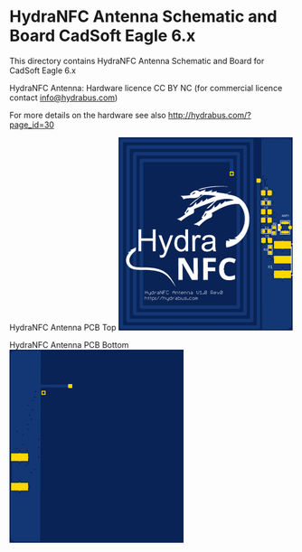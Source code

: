 HydraNFC Antenna Schematic and Board CadSoft Eagle 6.x
========

This directory contains HydraNFC Antenna Schematic and Board for CadSoft Eagle 6.x

HydraNFC Antenna: Hardware licence CC BY NC (for commercial licence contact info@hydrabus.com)

For more details on the hardware see also http://hydrabus.com/?page_id=30

HydraNFC Antenna PCB Top
![HydraNFC Antenna PCB Top](HydraNFC_Antenna_v1.0_board_top.png)

HydraNFC Antenna PCB Bottom
![HydraNFC Antenna PCB Bottom](HydraNFC_Antenna_v1.0_board_bottom.png)
